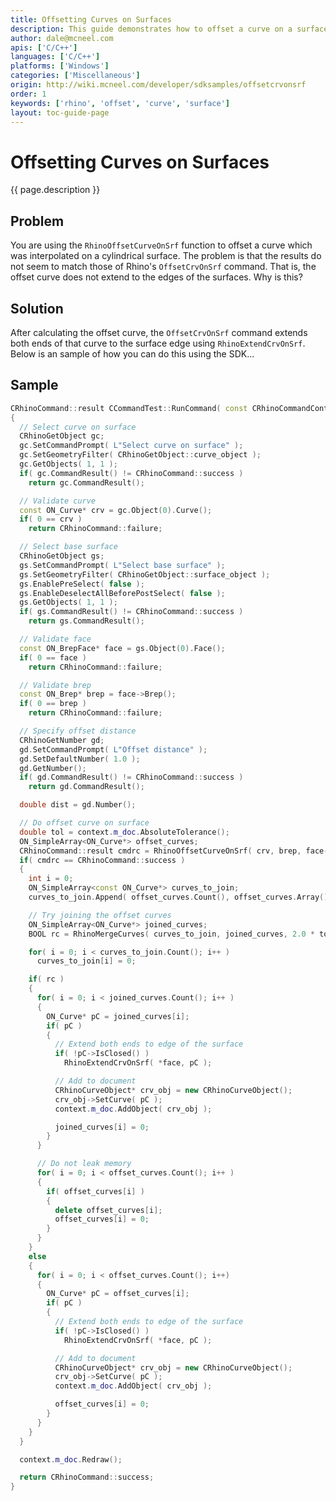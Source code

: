 ```yaml
---
title: Offsetting Curves on Surfaces
description: This guide demonstrates how to offset a curve on a surface using C/C++.
author: dale@mcneel.com
apis: ['C/C++']
languages: ['C/C++']
platforms: ['Windows']
categories: ['Miscellaneous']
origin: http://wiki.mcneel.com/developer/sdksamples/offsetcrvonsrf
order: 1
keywords: ['rhino', 'offset', 'curve', 'surface']
layout: toc-guide-page
---
```


# Offsetting Curves on Surfaces

{{ page.description }}

## Problem

You are using the `RhinoOffsetCurveOnSrf` function to offset a curve which was interpolated on a cylindrical surface.  The problem is that the results do not seem to match those of Rhino's `OffsetCrvOnSrf` command.  That is, the offset curve does not extend to the edges of the surfaces.  Why is this?

## Solution

After calculating the offset curve, the `OffsetCrvOnSrf` command extends both ends of that curve to the surface edge using `RhinoExtendCrvOnSrf`.  Below is an sample of how you can do this using the SDK...

## Sample

```cpp
CRhinoCommand::result CCommandTest::RunCommand( const CRhinoCommandContext& context )
{
  // Select curve on surface
  CRhinoGetObject gc;
  gc.SetCommandPrompt( L"Select curve on surface" );
  gc.SetGeometryFilter( CRhinoGetObject::curve_object );
  gc.GetObjects( 1, 1 );
  if( gc.CommandResult() != CRhinoCommand::success )
    return gc.CommandResult();

  // Validate curve
  const ON_Curve* crv = gc.Object(0).Curve();
  if( 0 == crv )
    return CRhinoCommand::failure;

  // Select base surface
  CRhinoGetObject gs;
  gs.SetCommandPrompt( L"Select base surface" );
  gs.SetGeometryFilter( CRhinoGetObject::surface_object );
  gs.EnablePreSelect( false );
  gs.EnableDeselectAllBeforePostSelect( false );
  gs.GetObjects( 1, 1 );
  if( gs.CommandResult() != CRhinoCommand::success )
    return gs.CommandResult();

  // Validate face
  const ON_BrepFace* face = gs.Object(0).Face();
  if( 0 == face )
    return CRhinoCommand::failure;

  // Validate brep
  const ON_Brep* brep = face->Brep();
  if( 0 == brep )
    return CRhinoCommand::failure;

  // Specify offset distance
  CRhinoGetNumber gd;
  gd.SetCommandPrompt( L"Offset distance" );
  gd.SetDefaultNumber( 1.0 );
  gd.GetNumber();
  if( gd.CommandResult() != CRhinoCommand::success )
    return gd.CommandResult();

  double dist = gd.Number();

  // Do offset curve on surface
  double tol = context.m_doc.AbsoluteTolerance();
  ON_SimpleArray<ON_Curve*> offset_curves;
  CRhinoCommand::result cmdrc = RhinoOffsetCurveOnSrf( crv, brep, face->m_face_index, dist, tol, offset_curves );
  if( cmdrc == CRhinoCommand::success )
  {
    int i = 0;
    ON_SimpleArray<const ON_Curve*> curves_to_join;
    curves_to_join.Append( offset_curves.Count(), offset_curves.Array() );

    // Try joining the offset curves
    ON_SimpleArray<ON_Curve*> joined_curves;
    BOOL rc = RhinoMergeCurves( curves_to_join, joined_curves, 2.0 * tol, TRUE );

    for( i = 0; i < curves_to_join.Count(); i++ )
      curves_to_join[i] = 0;

    if( rc )
    {
      for( i = 0; i < joined_curves.Count(); i++ )
      {
        ON_Curve* pC = joined_curves[i];
        if( pC )
        {
          // Extend both ends to edge of the surface
          if( !pC->IsClosed() )
            RhinoExtendCrvOnSrf( *face, pC );

          // Add to document
          CRhinoCurveObject* crv_obj = new CRhinoCurveObject();
          crv_obj->SetCurve( pC );
          context.m_doc.AddObject( crv_obj );

          joined_curves[i] = 0;
        }
      }

      // Do not leak memory
      for( i = 0; i < offset_curves.Count(); i++ )
      {
        if( offset_curves[i] )
        {
          delete offset_curves[i];
          offset_curves[i] = 0;
        }
      }
    }
    else
    {
      for( i = 0; i < offset_curves.Count(); i++)
      {
        ON_Curve* pC = offset_curves[i];
        if( pC )
        {
          // Extend both ends to edge of the surface
          if( !pC->IsClosed() )
            RhinoExtendCrvOnSrf( *face, pC );

          // Add to document
          CRhinoCurveObject* crv_obj = new CRhinoCurveObject();
          crv_obj->SetCurve( pC );
          context.m_doc.AddObject( crv_obj );

          offset_curves[i] = 0;
        }
      }
    }
  }

  context.m_doc.Redraw();

  return CRhinoCommand::success;
}
```
